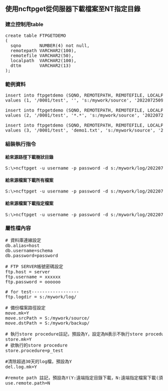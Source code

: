 ## 使用ncftpget從伺服器下載檔案至NT指定目錄
### 建立控制用table
<pre>
create table FTPGETDEMO
(
  sqno       NUMBER(4) not null,
  remotepath VARCHAR2(100),
  remotefile VARCHAR2(50),
  localpath  VARCHAR2(100),
  dttm       VARCHAR2(13)
);
</pre>
### 範例資料
<pre>
insert into ftpgetdemo (SQNO, REMOTEPATH, REMOTEFILE, LOCALPATH, DTTM)
values (1, '/0001/test', '', 's:/mywork/source', '202207250916');

insert into ftpgetdemo (SQNO, REMOTEPATH, REMOTEFILE, LOCALPATH, DTTM)
values (2, '/0001/test', '*.*', 's:/mywork/source', '202207250916');

insert into ftpgetdemo (SQNO, REMOTEPATH, REMOTEFILE, LOCALPATH, DTTM)
values (3, '/0001/test', 'demo1.txt', 's:/mywork/source', '202207250916');
</pre>

### 組裝執行指令
#### 給來源路徑下載樹狀目錄
<pre>
S:\>ncftpget -u username -p password -d s:/mywork/log/20220725.log -R server s:/mywork/source /0001/test
</pre>
#### 給來源檔案下載所有檔案
<pre>
S:\>ncftpget -u username -p password -d s:/mywork/log/20220725.log server s:/mywork/source /0001/test/*.*
</pre>
#### 給來源檔案下載指定檔案
<pre>
S:\>ncftpget -u username -p password -d s:/mywork/log/20220725.log server s:/mywork/source /0001/test/TEST1.txt
</pre>

### 屬性檔內容
<pre>
# 資料庫連線設定
db.alias=host
db.username=schema
db.password=password

# FTP SERVER帳號密碼設定
ftp.host = server
ftp.username = xxxxxx
ftp.password = oooooo

# for test------------------
ftp.logdir = s:/mywork/log/

# 備份檔案路徑設定
move.mk=Y
move.srcPath = S:/mywork/source/
move.dstPath = S:/mywork/backup/

# 執行store procedure註記，預設為Y，設定為N表示不執行store procedure
store.mk=Y
# 欲執行的store procedure
store.procedure=p_test

#清除超過30天的log檔，預設為Y
del.log.mk=Y

#remote path 註記，預設為Y(Y:遠端指定目錄下載，N:遠端指定檔案下載(須給檔名或用*.*))
use.remote.path=N
</pre>